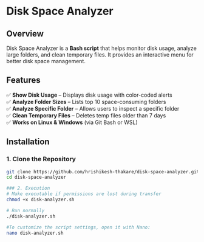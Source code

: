 # Disk Space Analyzer  

## Overview  
Disk Space Analyzer is a **Bash script** that helps monitor disk usage, analyze large folders, and clean temporary files. It provides an interactive menu for better disk space management.  

## Features  
✅ **Show Disk Usage** – Displays disk usage with color-coded alerts  
✅ **Analyze Folder Sizes** – Lists top 10 space-consuming folders  
✅ **Analyze Specific Folder** – Allows users to inspect a specific folder  
✅ **Clean Temporary Files** – Deletes temp files older than 7 days  
✅ **Works on Linux & Windows** (via Git Bash or WSL)  

## Installation  

### 1. Clone the Repository  
```bash
git clone https://github.com/hrishikesh-thakare/disk-space-analyzer.git
cd disk-space-analyzer

### 2. Execution 
# Make executable if permissions are lost during transfer
chmod +x disk-analyzer.sh

# Run normally
./disk-analyzer.sh

#To customize the script settings, open it with Nano:
nano disk-analyzer.sh

